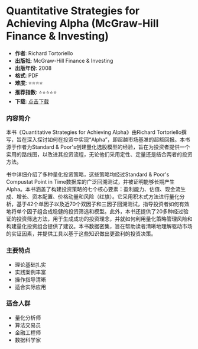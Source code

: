 # Quantitative Strategies for Achieving Alpha (McGraw-Hill Finance & Investing)

- **作者**: Richard Tortoriello
- **出版社**: McGraw-Hill Finance & Investing
- **出版年份**: 2008
- **格式**: PDF
- **难度**: ⭐⭐⭐⭐
- **推荐指数**: ⭐⭐⭐⭐⭐
- **下载**: [点击下载](https://github.com/LLMQuant/asset/blob/main/Quantitative%20Strategies%20for%20Achieving%20Alpha%20(McGraw-Hill%20Finance%20%26%20Investing)-McGraw-Hill%20Finance%20%26%20Investing%20(2008).pdf)

### 内容简介

本书《Quantitative Strategies for Achieving Alpha》由Richard Tortoriello撰写，旨在深入探讨如何在投资中实现“Alpha”，即超越市场基准的超额回报。本书源于作者为Standard & Poor's创建量化选股模型的经验，旨在为投资者提供一个实用的路线图，以改进其投资流程，无论他们采用定性、定量还是结合两者的投资方法。

书中详细介绍了多种量化投资策略，这些策略均经过Standard & Poor's Compustat Point in Time数据库的广泛回溯测试，并被证明能够长期产生Alpha。本书涵盖了构建投资策略的七个核心要素：盈利能力、估值、现金流生成、增长、资本配置、价格动量和风险（红旗）。它采用积木式方法进行量化分析，基于42个单因子以及近70个双因子和三因子回溯测试，指导投资者如何有效地将单个因子组合成稳健的投资筛选和模型。此外，本书还提供了20多种经过验证的投资筛选方法，用于生成成功的投资理念，并就如何利用量化策略管理风险和构建量化投资组合提供了建议。本书数据密集，旨在帮助读者清晰地理解驱动市场的实证因素，并提供工具以基于这些知识做出更盈利的投资决策。

### 主要特点

- 理论基础扎实
- 实践案例丰富
- 操作指导清晰
- 适合实际应用

### 适合人群

- 量化分析师
- 算法交易员
- 金融工程师
- 数据科学家